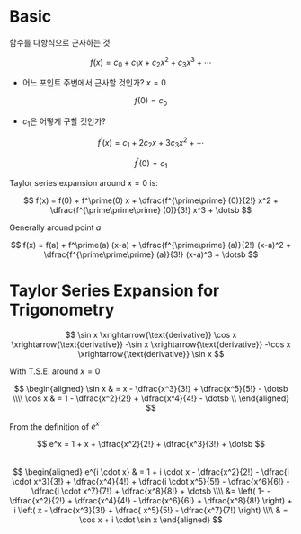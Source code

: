 # Basic 

함수를 다항식으로 근사하는 것 

$$
f(x) = c_0 + c_1 x + c_2 x^2 + c_3 x^3 + \dotsb
$$

- 어느 포인트 주변에서 근사할 것인가? $x=0$

$$
f(0) = c_0 
$$

- $c_1$은 어떻게 구할 것인가? 

$$
f^\prime (x) = c_1 + 2 c_2 x + 3 c_3 x^2 + \dotsb
$$

$$
f^\prime(0) = c_1
$$


Taylor series expansion around $x=0$ is: 

$$
f(x) = f(0) + f^\prime(0) x +  \dfrac{f^{\prime\prime} (0)}{2!} x^2 +  \dfrac{f^{\prime\prime\prime} (0)}{3!} x^3 + \dotsb
$$

Generally around point $a$

$$
f(x) = f(a) + f^\prime(a) (x-a) +  \dfrac{f^{\prime\prime} (a)}{2!} (x-a)^2 + \dfrac{f^{\prime\prime\prime} (a)}{3!} (x-a)^3 + \dotsb
$$

# Taylor Series Expansion for Trigonometry 

$$
\sin x \xrightarrow{\text{derivative}} 
\cos x \xrightarrow{\text{derivative}} 
-\sin x \xrightarrow{\text{derivative}} 
-\cos x \xrightarrow{\text{derivative}} 
\sin x 
$$

With T.S.E. around $x = 0$

$$
\begin{aligned}
\sin x  & = x - \dfrac{x^3}{3!} + \dfrac{x^5}{5!}  - \dotsb \\\\
\cos x & = 1 - \dfrac{x^2}{2!} + \dfrac{x^4}{4!}  - \dotsb \\
\end{aligned}
$$

From the definition of $e^x$

$$
e^x = 1 + x + \dfrac{x^2}{2!} +  \dfrac{x^3}{3!} + \dotsb
$$
<br> 
$$
\begin{aligned}
e^{i \cdot x}  & =  1 + i \cdot  x - \dfrac{x^2}{2!}  -  \dfrac{i \cdot x^3}{3!}  +  \dfrac{x^4}{4!}  + \dfrac{i \cdot x^5}{5!} -  \dfrac{x^6}{6!}  -  \dfrac{i \cdot x^7}{7!}  +   \dfrac{x^8}{8!}  + \dotsb \\\\
&= \left( 1- - \dfrac{x^2}{2!} +  \dfrac{x^4}{4!} - \dfrac{x^6}{6!}  +   \dfrac{x^8}{8!}  \right) + 
i \left( x  -  \dfrac{x^3}{3!}  + \dfrac{ x^5}{5!}   -  \dfrac{x^7}{7!}  \right) \\\\
& = \cos x + i \cdot \sin x
\end{aligned}
$$
<!--stackedit_data:
eyJoaXN0b3J5IjpbNjM1NzUxNTgwXX0=
-->